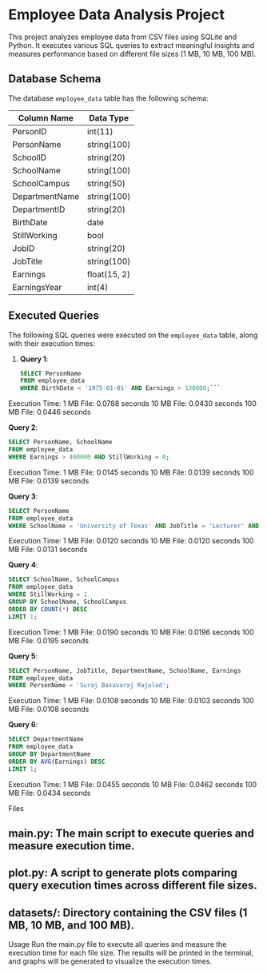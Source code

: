 # Employee Data Analysis Project

This project analyzes employee data from CSV files using SQLite and Python. It executes various SQL queries to extract meaningful insights and measures performance based on different file sizes (1 MB, 10 MB, 100 MB).

## Database Schema

The database `employee_data` table has the following schema:

| Column Name       | Data Type       |
|-------------------|-----------------|
| PersonID          | int(11)         |
| PersonName        | string(100)     |
| SchoolID          | string(20)      |
| SchoolName        | string(100)     |
| SchoolCampus      | string(50)      |
| DepartmentName    | string(100)     |
| DepartmentID      | string(20)      |
| BirthDate         | date            |
| StillWorking      | bool            |
| JobID             | string(20)      |
| JobTitle          | string(100)     |
| Earnings          | float(15, 2)    |
| EarningsYear      | int(4)          |

## Executed Queries

The following SQL queries were executed on the `employee_data` table, along with their execution times:

1. **Query 1**: 
   ```sql
   SELECT PersonName 
   FROM employee_data 
   WHERE BirthDate < '1975-01-01' AND Earnings > 130000;```

Execution Time:
1 MB File: 0.0788 seconds
10 MB File: 0.0430 seconds
100 MB File: 0.0446 seconds

 **Query 2**: 
   ```sql
SELECT PersonName, SchoolName 
FROM employee_data 
WHERE Earnings > 400000 AND StillWorking = 0;
```

Execution Time:
1 MB File: 0.0145 seconds
10 MB File: 0.0139 seconds
100 MB File: 0.0139 seconds

 **Query 3**: 
   ```sql
SELECT PersonName 
FROM employee_data 
WHERE SchoolName = 'University of Texas' AND JobTitle = 'Lecturer' AND StillWorking = 0;
```
Execution Time:
1 MB File: 0.0120 seconds
10 MB File: 0.0120 seconds
100 MB File: 0.0131 seconds

**Query 4**: 
   ```sql
SELECT SchoolName, SchoolCampus 
FROM employee_data 
WHERE StillWorking = 1 
GROUP BY SchoolName, SchoolCampus 
ORDER BY COUNT(*) DESC 
LIMIT 1;
```
Execution Time:
1 MB File: 0.0190 seconds
10 MB File: 0.0196 seconds
100 MB File: 0.0195 seconds

**Query 5**: 
   ```sql
SELECT PersonName, JobTitle, DepartmentName, SchoolName, Earnings 
FROM employee_data 
WHERE PersonName = 'Suraj Basavaraj Rajolad'; 
```
Execution Time:
1 MB File: 0.0108 seconds
10 MB File: 0.0103 seconds
100 MB File: 0.0108 seconds

**Query 6**: 
   ```sql
SELECT DepartmentName 
FROM employee_data 
GROUP BY DepartmentName 
ORDER BY AVG(Earnings) DESC 
LIMIT 1;
```
Execution Time:
1 MB File: 0.0455 seconds
10 MB File: 0.0462 seconds
100 MB File: 0.0434 seconds


Files
## main.py: The main script to execute queries and measure execution time.
## plot.py: A script to generate plots comparing query execution times across different file sizes.
## datasets/: Directory containing the CSV files (1 MB, 10 MB, and 100 MB).

Usage
Run the main.py file to execute all queries and measure the execution time for each file size. The results will be printed in the terminal, and graphs will be generated to visualize the execution times.
